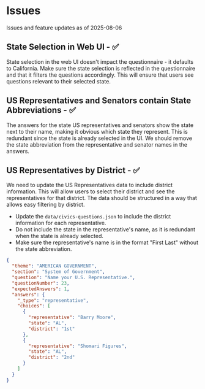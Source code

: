 # Issues

Issues and feature updates as of 2025-08-06

## State Selection in Web UI - ✅ 

State selection in the web UI doesn't impact the questionnaire - it defaults to California. Make sure the state selection is reflected in the questionnaire and that it filters the questions accordingly. This will ensure that users see questions relevant to their selected state.

## US Representatives and Senators contain State Abbreviations - ✅

The answers for the state US representatives and senators show the state next to their name, making it obvious which state they represent. This is redundant since the state is already selected in the UI. We should remove the state abbreviation from the representative and senator names in the answers.


## US Representatives by District - ✅

We need to update the US Representatives data to include district information. This will allow users to select their district and see the representatives for that district. The data should be structured in a way that allows easy filtering by district.
- Update the `data/civics-questions.json` to include the district information for each representative.
- Do not include the state in the representative's name, as it is redundant when the state is already selected.
- Make sure the representative's name is in the format "First Last" without the state abbreviation.

```json
{
  "theme": "AMERICAN GOVERNMENT",
  "section": "System of Government",
  "question": "Name your U.S. Representative.",
  "questionNumber": 23,
  "expectedAnswers": 1,
  "answers": {
    "_type": "representative",
    "choices": [
      {
        "representative": "Barry Moore",
        "state": "AL",
        "district": "1st"
      },
      {
        "representative": "Shomari Figures",
        "state": "AL",
        "district": "2nd"
      }
    ]
  }
}
```
